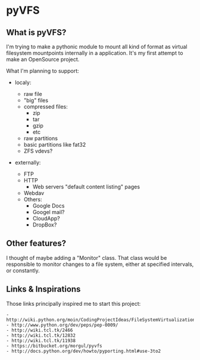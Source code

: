 pyVFS
=====

What is pyVFS?
--------------
I'm trying to make a pythonic module to mount all kind of format as virtual filesystem mountpoints internally in a application.
It's my first attempt to make an OpenSource project.

What I'm planning to support:
- localy:
	- raw file
	- "big" files
	- compressed files:
		- zip
		- tar
		- gzip
		- etc
	- raw partitions
	- basic partitions like fat32
	- ZFS vdevs?

- externally:
	- FTP
	- HTTP
		- Web servers "default content listing" pages
	- Webdav
	- Others:
		- Google Docs
		- Googel mail?
		- CloudApp?
		- DropBox?

Other features?
---------------
I thought of maybe adding a "Monitor" class.
That class would be responsible to monitor changes to a file system, either at specified intervals, or constantly.

Links & Inspirations
--------------------

Those links principally inspired me to start this project:

	- http://wiki.python.org/moin/CodingProjectIdeas/FileSystemVirtualization
	- http://www.python.org/dev/peps/pep-0009/
	- http://wiki.tcl.tk/2466
	- http://wiki.tcl.tk/12832
	- http://wiki.tcl.tk/11938
	- https://bitbucket.org/morgul/pyvfs
	- http://docs.python.org/dev/howto/pyporting.html#use-3to2
